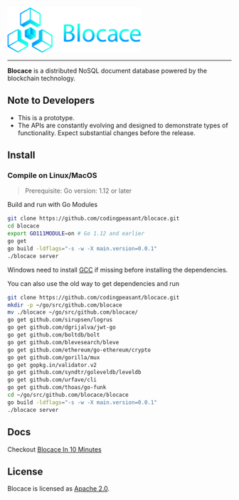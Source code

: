 <a href="http://www.blocace.com">
	<img width="300" src="./blocace-full-logo.png" alt="blocace Logo" />
</a>
<hr/>

__Blocace__ is a distributed NoSQL document database powered by the blockchain technology.

## Note to Developers
* This is a prototype.
* The APIs are constantly evolving and designed to demonstrate types of functionality. Expect substantial changes before the release.

## Install

### Compile on Linux/MacOS
> Prerequisite: Go version: 1.12 or later

Build and run with Go Modules
```bash
git clone https://github.com/codingpeasant/blocace.git
cd blocace
export GO111MODULE=on # Go 1.12 and earlier
go get
go build -ldflags="-s -w -X main.version=0.0.1"
./blocace server
```
Windows need to install [GCC](http://tdm-gcc.tdragon.net/download) if missing before installing the dependencies.

You can also use the old way to get dependencies and run
```bash
git clone https://github.com/codingpeasant/blocace.git
mkdir -p ~/go/src/github.com/blocace
mv ./blocace ~/go/src/github.com/blocace/
go get github.com/sirupsen/logrus
go get github.com/dgrijalva/jwt-go
go get github.com/boltdb/bolt
go get github.com/blevesearch/bleve
go get github.com/ethereum/go-ethereum/crypto
go get github.com/gorilla/mux
go get gopkg.in/validator.v2
go get github.com/syndtr/goleveldb/leveldb
go get github.com/urfave/cli
go get github.com/thoas/go-funk
cd ~/go/src/github.com/blocace/blocace
go build -ldflags="-s -w -X main.version=0.0.1"
./blocace server
```

## Docs
Checkout [Blocace In 10 Minutes](https://github.com/codingpeasant/blocace/tree/master/docs)

## License
Blocace is licensed as [Apache 2.0](https://github.com/codingpeasant/blocace/blob/master/LICENSE).